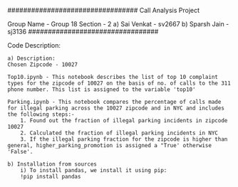 #################################
Call Analysis Project

Group Name - Group 18
Section - 2
a) Sai Venkat - sv2667
b) Sparsh Jain - sj3136
#################################

Code Description:

    a) Description:
    Chosen Zipcode - 10027
    
    Top10.ipynb - This notebook describes the list of top 10 complaint types for the zipcode of 10027 on the basis of no. of calls to the 311 phone number. This list is assigned to the variable 'top10'
    
    Parking.ipynb - This notebook compares the percentage of calls made for illegal parking across the 10027 zipcode and in NYC and includes the following steps:-
        1. Found out the fraction of illegal parking incidents in zipcode 10027
        2. Calculated the fraction of illegal parking incidents in NYC
        3. If the illegal parking fraction for the zipcode is higher than general, higher_parking_promotion is assigned a "True' otherwise 'False'.

    b) Installation from sources
        i) To install pandas, we install it using pip:
        !pip install pandas
